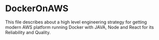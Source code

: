 # DockerOnAWS
This file describes about a high level engineering strategy for getting modern AWS platform running Docker with JAVA, Node and React for its Reliability and Quality.
